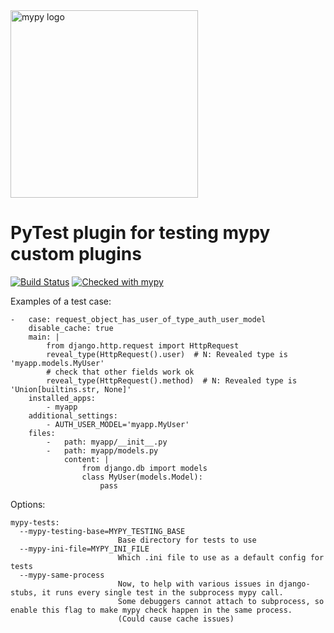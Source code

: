 <img src="http://mypy-lang.org/static/mypy_light.svg" alt="mypy logo" width="300px"/>

# PyTest plugin for testing mypy custom plugins

[![Build Status](https://travis-ci.org/typeddjango/pytest-mypy-plugins.svg?branch=master)](https://travis-ci.org/typeddjango/pytest-mypy-plugins)
[![Checked with mypy](http://www.mypy-lang.org/static/mypy_badge.svg)](http://mypy-lang.org/)

Examples of a test case:
```
-   case: request_object_has_user_of_type_auth_user_model
    disable_cache: true
    main: |
        from django.http.request import HttpRequest
        reveal_type(HttpRequest().user)  # N: Revealed type is 'myapp.models.MyUser'
        # check that other fields work ok
        reveal_type(HttpRequest().method)  # N: Revealed type is 'Union[builtins.str, None]'
    installed_apps:
        - myapp
    additional_settings:
        - AUTH_USER_MODEL='myapp.MyUser'
    files:
        -   path: myapp/__init__.py
        -   path: myapp/models.py
            content: |
                from django.db import models
                class MyUser(models.Model):
                    pass
```

Options:
```
mypy-tests:
  --mypy-testing-base=MYPY_TESTING_BASE
                        Base directory for tests to use
  --mypy-ini-file=MYPY_INI_FILE
                        Which .ini file to use as a default config for tests
  --mypy-same-process 
                        Now, to help with various issues in django-stubs, it runs every single test in the subprocess mypy call. 
                        Some debuggers cannot attach to subprocess, so enable this flag to make mypy check happen in the same process.
                        (Could cause cache issues)
```